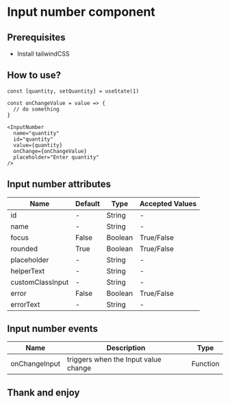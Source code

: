 # Input number component

## Prerequisites

- Install tailwindCSS

## How to use?

```
const [quantity, setQuantity] = useState(1)

const onChangeValue = value => {
  // do something
}

<InputNumber
  name="quantity"
  id="quantity"
  value={quantity}
  onChange={onChangeValue}
  placeholder="Enter quantity"
/>
```

## Input number attributes

| Name             | Default | Type    | Accepted Values |
| ---------------- | ------- | ------- | --------------- |
| id               | -       | String  | -               |
| name             | -       | String  | -               |
| focus            | False   | Boolean | True/False      |
| rounded          | True    | Boolean | True/False      |
| placeholder      | -       | String  | -               |
| helperText       | -       | String  | -               |
| customClassInput | -       | String  | -               |
| error            | False   | Boolean | True/False      |
| errorText        | -       | String  | -               |

## Input number events

| Name          | Description                          | Type     |
| ------------- | ------------------------------------ | -------- |
| onChangeInput | triggers when the Input value change | Function |

## Thank and enjoy
